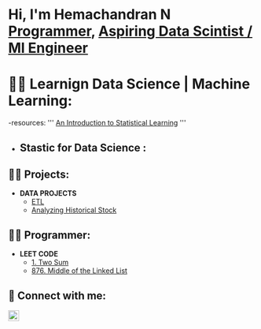 <h1>Hi, I'm Hemachandran N <br/><a href="https://www.linkedin.com/in/hemachandran-n">Programmer</a>, <a href="">Aspiring Data Scintist / Ml Engineer  </a></h1>

# 👨‍💻 Learnign Data Science | Machine Learning:  
-resources:
    '''
    [An Introduction to Statistical Learning](https://www.statlearning.com/)
    '''
- ## Stastic for Data Science :
    
    


<h2>👨‍💻 Projects:</h2>

- <b>DATA PROJECTS</b>
  - [ETL](https://github.com/Hemachandaran/ETL/tree/main)
  - [Analyzing Historical Stock](https://github.com/Hemachandaran/Analyzing-Historical-Stock-Revenue-Data-and-Building-a-Dashboard)
  
<h2>👨‍💻 Programmer:</h2>

- <b>LEET CODE<a href = "https://www.linkedin.com/in/hemachandran-n"></a></b>
  - [1. Two Sum](https://leetcode.com/problems/two-sum/submissions/1134670700)
  - [876. Middle of the Linked List](https://leetcode.com/problems/middle-of-the-linked-list/submissions/1106107023)

<h2> 🤳 Connect with me:</h2>

[<img align="left" alt="JoshMadakor | LinkedIn" width="22px" src="https://cdn.jsdelivr.net/npm/simple-icons@v3/icons/linkedin.svg" />][linkedin]

[linkedin]: https://www.linkedin.com/in/hemachandran-n


